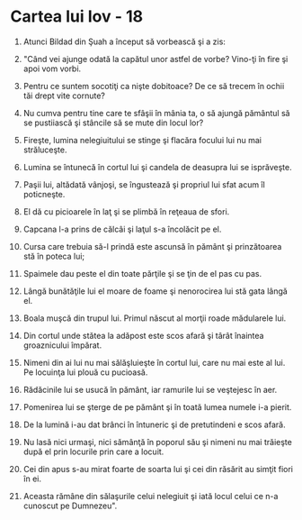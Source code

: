 # Cartea lui Iov - 18

1. Atunci Bildad din Şuah a început să vorbească şi a zis: 

2. "Când vei ajunge odată la capătul unor astfel de vorbe? Vino-ţi în fire şi apoi vom vorbi. 

3. Pentru ce suntem socotiţi ca nişte dobitoace? De ce să trecem în ochii tăi drept vite cornute? 

4. Nu cumva pentru tine care te sfâşii în mânia ta, o să ajungă pământul să se pustiiască şi stâncile să se mute din locul lor? 

5. Fireşte, lumina nelegiuitului se stinge şi flacăra focului lui nu mai străluceşte. 

6. Lumina se întunecă în cortul lui şi candela de deasupra lui se isprăveşte. 

7. Paşii lui, altădată vânjoşi, se îngustează şi propriul lui sfat acum îl poticneşte. 

8. El dă cu picioarele în laţ şi se plimbă în reţeaua de sfori. 

9. Capcana l-a prins de călcâi şi laţul s-a încolăcit pe el. 

10. Cursa care trebuia să-l prindă este ascunsă în pământ şi prinzătoarea stă în poteca lui; 

11. Spaimele dau peste el din toate părţile şi se ţin de el pas cu pas. 

12. Lângă bunătăţile lui el moare de foame şi nenorocirea lui stă gata lângă el. 

13. Boala muşcă din trupul lui. Primul născut al morţii roade mădularele lui. 

14. Din cortul unde stătea la adăpost este scos afară şi târât înaintea groaznicului împărat. 

15. Nimeni din ai lui nu mai sălăşluieşte în cortul lui, care nu mai este al lui. Pe locuinţa lui plouă cu pucioasă. 

16. Rădăcinile lui se usucă în pământ, iar ramurile lui se veştejesc în aer. 

17. Pomenirea lui se şterge de pe pământ şi în toată lumea numele i-a pierit. 

18. De la lumină i-au dat brânci în întuneric şi de pretutindeni e scos afară. 

19. Nu lasă nici urmaşi, nici sămânţă în poporul său şi nimeni nu mai trăieşte după el prin locurile prin care a locuit. 

20. Cei din apus s-au mirat foarte de soarta lui şi cei din răsărit au simţit fiori în ei. 

21. Aceasta rămâne din sălaşurile celui nelegiuit şi iată locul celui ce n-a cunoscut pe Dumnezeu". 

